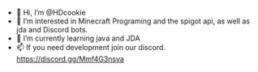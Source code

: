 - 👋 Hi, I’m @HDcookie
- 👀 I’m interested in Minecraft Programing and the spigot api, as well as jda and Discord bots.  
- 🌱 I’m currently learning java and JDA
- 📫 If you need development join our discord.  https://discord.gg/Mmf4G3nsva

<!---
HDcookie/HDcookie is a ✨ special ✨ repository because its `README.md` (this file) appears on your GitHub profile.
You can click the Preview link to take a look at your changes.
--->
